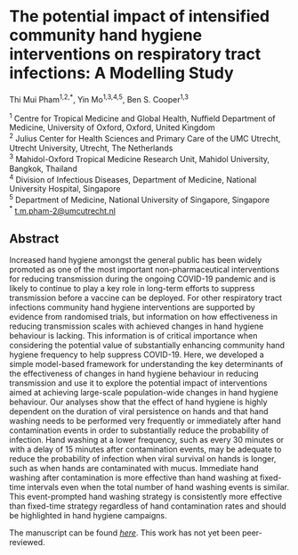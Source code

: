 # The potential impact of intensified community hand hygiene interventions on respiratory tract infections: A Modelling Study
Thi Mui Pham<sup>1,2,*</sup>, Yin Mo<sup>1,3,4,5</sup>, Ben S. Cooper<sup>1,3</sup>

<sup>1</sup> Centre for Tropical Medicine and Global Health, Nuffield Department of Medicine, University of Oxford, Oxford, United Kingdom <br>
<sup>2</sup> Julius Center for Health Sciences and Primary Care of the UMC Utrecht, Utrecht University, Utrecht, The Netherlands <br>
<sup>3</sup> Mahidol-Oxford Tropical Medicine Research Unit, Mahidol University, Bangkok, Thailand <br>
<sup>4</sup> Division of Infectious Diseases, Department of Medicine, National University Hospital, Singapore <br>
<sup>5</sup> Department of Medicine, National University of Singapore, Singapore <br>
<sup>*</sup> <t.m.pham-2@umcutrecht.nl>

## Abstract
Increased hand hygiene amongst the general public has been widely promoted as one of the most important non-pharmaceutical interventions for reducing transmission during the ongoing COVID-19 pandemic and is likely to continue to play a key role in long-term efforts to suppress transmission before a vaccine can be deployed. For other respiratory tract infections community hand hygiene interventions are supported by evidence from randomised trials, but information on how effectiveness in reducing transmission scales with achieved changes in hand hygiene behaviour is lacking. This information is of critical importance when considering the potential value of substantially enhancing community hand hygiene frequency to help suppress COVID-19. Here, we developed a simple model-based framework for understanding the key determinants of the effectiveness of changes in hand hygiene behaviour in reducing transmission and use it to explore the potential impact of interventions aimed at achieving large-scale population-wide changes in hand hygiene behaviour. Our analyses show that the effect of hand hygiene is highly dependent on the duration of viral persistence on hands and that hand washing needs to be performed very frequently or immediately after hand contamination events in order to substantially reduce the probability of infection. Hand washing at a lower frequency, such as every 30 minutes or with a delay of 15 minutes after contamination events, may be adequate to reduce the probability of infection when viral survival on hands is longer, such as when hands are contaminated with mucus. Immediate hand washing after contamination is more effective than hand washing at fixed-time intervals even when the total number of hand washing events is similar. This event-prompted hand washing strategy is consistently more effective than fixed-time strategy regardless of hand contamination rates and should be highlighted in hand hygiene campaigns.

The manuscript can be found *[here](https://github.com/tm-pham/covid-19_handhygiene/blob/master/covid_19_handhygiene_modelling.pdf)*. This work has not yet been peer-reviewed.

